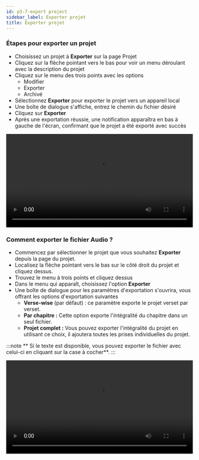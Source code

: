 ```yaml
---
id: p3-7-export project
sidebar_label: Exporter projet
title: Exporter projet
---
```


### Étapes pour exporter un projet ###

- Choisissez un projet à **Exporter** sur la page Projet
- Cliquez sur la flèche pointant vers le bas pour voir un menu déroulant avec la description du projet
- Cliquez sur le menu des trois points avec les options
  - Modifier
  - Exporter
  - Archivé
- Sélectionnez **Exporter** pour exporter le projet vers un appareil local
- Une boîte de dialogue s'affiche, entrez le chemin du fichier désiré
- Cliquez sur **Exporter**
- Après une exportation réussie, une notification apparaîtra en bas à gauche de l'écran, confirmant que le projet a été exporté avec succès


<video controls src="/0.5.5/en-exportfile.mov" width="100%" type="video/mov"></video>

### Comment exporter le fichier Audio ? 

- Commencez par sélectionner le projet que vous souhaitez **Exporter** depuis la page du projet.
- Localisez la flèche pointant vers le bas sur le côté droit du projet et cliquez dessus.
- Trouvez le menu à trois points et cliquez dessus
- Dans le menu qui apparaît, choisissez l'option **Exporter**
- Une boîte de dialogue pour les paramètres d'exportation s'ouvrira, vous offrant les options d'exportation suivantes
   - **Verse-wise** (par défaut) : ce paramètre exporte le projet verset par verset.
   - **Par chapitre :** Cette option exporte l'intégralité du chapitre dans un seul fichier.
   - **Projet complet :** Vous pouvez exporter l'intégralité du projet en utilisant ce choix, il ajoutera toutes les prises individuelles du projet.

:::note
** Si le texte est disponible, vous pouvez exporter le fichier avec celui-ci en cliquant sur la case à cocher**.
::: 

<video controls src="/0.5.5/en_audio_toolbar12.mov" width="100%" type="video/mov"/>


